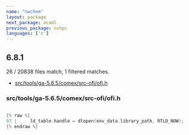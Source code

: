 ```yaml
---
name: "nwchem"
layout: package
next_package: ocaml
previous_package: nvhpc
languages: ['c']
---
```

## 6.8.1
26 / 20838 files match, 1 filtered matches.

 - [src/tools/ga-5.6.5/comex/src-ofi/ofi.h](#srctoolsga-565comexsrc-ofiofih)

### src/tools/ga-5.6.5/comex/src-ofi/ofi.h

```c

{% raw %}
97 |     ld_table.handle = dlopen(env_data.library_path, RTLD_NOW);
{% endraw %}

```
